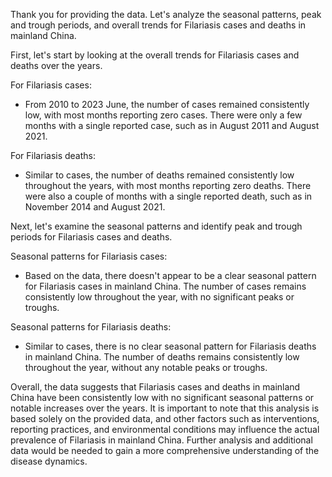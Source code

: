 Thank you for providing the data. Let's analyze the seasonal patterns, peak and trough periods, and overall trends for Filariasis cases and deaths in mainland China.

First, let's start by looking at the overall trends for Filariasis cases and deaths over the years.

For Filariasis cases:
- From 2010 to 2023 June, the number of cases remained consistently low, with most months reporting zero cases. There were only a few months with a single reported case, such as in August 2011 and August 2021.

For Filariasis deaths:
- Similar to cases, the number of deaths remained consistently low throughout the years, with most months reporting zero deaths. There were also a couple of months with a single reported death, such as in November 2014 and August 2021.

Next, let's examine the seasonal patterns and identify peak and trough periods for Filariasis cases and deaths.

Seasonal patterns for Filariasis cases:
- Based on the data, there doesn't appear to be a clear seasonal pattern for Filariasis cases in mainland China. The number of cases remains consistently low throughout the year, with no significant peaks or troughs.

Seasonal patterns for Filariasis deaths:
- Similar to cases, there is no clear seasonal pattern for Filariasis deaths in mainland China. The number of deaths remains consistently low throughout the year, without any notable peaks or troughs.

Overall, the data suggests that Filariasis cases and deaths in mainland China have been consistently low with no significant seasonal patterns or notable increases over the years. It is important to note that this analysis is based solely on the provided data, and other factors such as interventions, reporting practices, and environmental conditions may influence the actual prevalence of Filariasis in mainland China. Further analysis and additional data would be needed to gain a more comprehensive understanding of the disease dynamics.